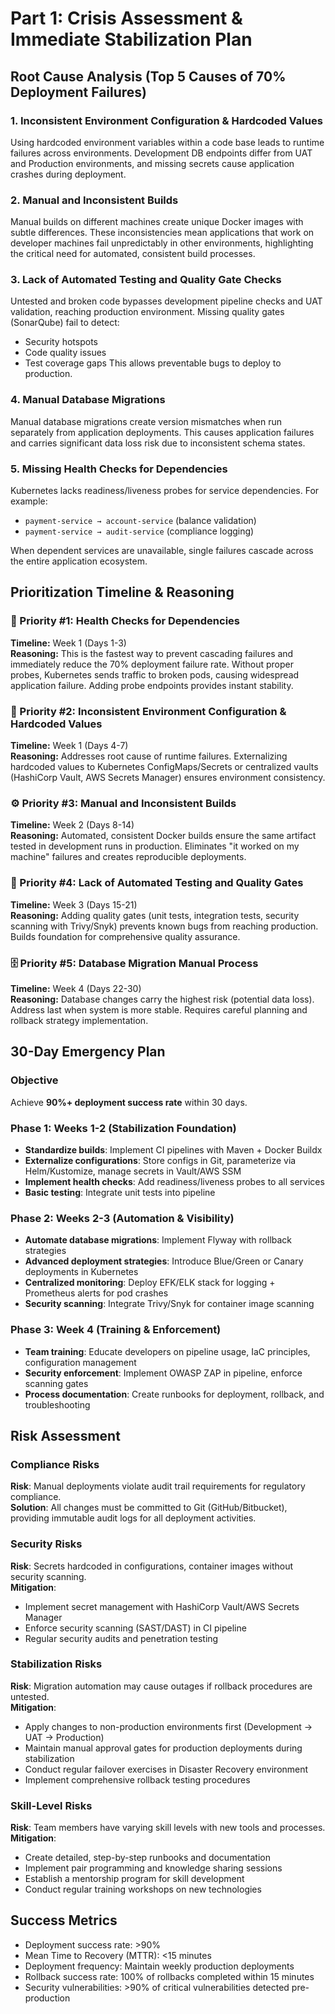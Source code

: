 # Part 1: Crisis Assessment & Immediate Stabilization Plan

## Root Cause Analysis (Top 5 Causes of 70% Deployment Failures)

### 1. Inconsistent Environment Configuration & Hardcoded Values
Using hardcoded environment variables within a code base leads to runtime failures across environments. Development DB endpoints differ from UAT and Production environments, and missing secrets cause application crashes during deployment.

### 2. Manual and Inconsistent Builds
Manual builds on different machines create unique Docker images with subtle differences. These inconsistencies mean applications that work on developer machines fail unpredictably in other environments, highlighting the critical need for automated, consistent build processes.

### 3. Lack of Automated Testing and Quality Gate Checks
Untested and broken code bypasses development pipeline checks and UAT validation, reaching production environment. Missing quality gates (SonarQube) fail to detect:
- Security hotspots
- Code quality issues  
- Test coverage gaps
This allows preventable bugs to deploy to production.

### 4. Manual Database Migrations
Manual database migrations create version mismatches when run separately from application deployments. This causes application failures and carries significant data loss risk due to inconsistent schema states.

### 5. Missing Health Checks for Dependencies
Kubernetes lacks readiness/liveness probes for service dependencies. For example:
- `payment-service → account-service` (balance validation)
- `payment-service → audit-service` (compliance logging)

When dependent services are unavailable, single failures cascade across the entire application ecosystem.

## Prioritization Timeline & Reasoning

### 🚨 Priority #1: Health Checks for Dependencies
**Timeline:** Week 1 (Days 1-3)  
**Reasoning:** This is the fastest way to prevent cascading failures and immediately reduce the 70% deployment failure rate. Without proper probes, Kubernetes sends traffic to broken pods, causing widespread application failure. Adding probe endpoints provides instant stability.

### 🔧 Priority #2: Inconsistent Environment Configuration & Hardcoded Values  
**Timeline:** Week 1 (Days 4-7)  
**Reasoning:** Addresses root cause of runtime failures. Externalizing hardcoded values to Kubernetes ConfigMaps/Secrets or centralized vaults (HashiCorp Vault, AWS Secrets Manager) ensures environment consistency.

### ⚙️ Priority #3: Manual and Inconsistent Builds
**Timeline:** Week 2 (Days 8-14)  
**Reasoning:** Automated, consistent Docker builds ensure the same artifact tested in development runs in production. Eliminates "it worked on my machine" failures and creates reproducible deployments.

### 🧪 Priority #4: Lack of Automated Testing and Quality Gates
**Timeline:** Week 3 (Days 15-21)  
**Reasoning:** Adding quality gates (unit tests, integration tests, security scanning with Trivy/Snyk) prevents known bugs from reaching production. Builds foundation for comprehensive quality assurance.

### 🗄️ Priority #5: Database Migration Manual Process
**Timeline:** Week 4 (Days 22-30)  
**Reasoning:** Database changes carry the highest risk (potential data loss). Address last when system is more stable. Requires careful planning and rollback strategy implementation.

## 30-Day Emergency Plan

### Objective
Achieve **90%+ deployment success rate** within 30 days.

### Phase 1: Weeks 1-2 (Stabilization Foundation)
- **Standardize builds**: Implement CI pipelines with Maven + Docker Buildx
- **Externalize configurations**: Store configs in Git, parameterize via Helm/Kustomize, manage secrets in Vault/AWS SSM
- **Implement health checks**: Add readiness/liveness probes to all services
- **Basic testing**: Integrate unit tests into pipeline

### Phase 2: Weeks 2-3 (Automation & Visibility)
- **Automate database migrations**: Implement Flyway with rollback strategies
- **Advanced deployment strategies**: Introduce Blue/Green or Canary deployments in Kubernetes
- **Centralized monitoring**: Deploy EFK/ELK stack for logging + Prometheus alerts for pod crashes
- **Security scanning**: Integrate Trivy/Snyk for container image scanning

### Phase 3: Week 4 (Training & Enforcement)
- **Team training**: Educate developers on pipeline usage, IaC principles, configuration management
- **Security enforcement**: Implement OWASP ZAP in pipeline, enforce scanning gates
- **Process documentation**: Create runbooks for deployment, rollback, and troubleshooting

## Risk Assessment

### Compliance Risks
**Risk**: Manual deployments violate audit trail requirements for regulatory compliance.  
**Solution**: All changes must be committed to Git (GitHub/Bitbucket), providing immutable audit logs for all deployment activities.

### Security Risks
**Risk**: Secrets hardcoded in configurations, container images without security scanning.  
**Mitigation**: 
- Implement secret management with HashiCorp Vault/AWS Secrets Manager
- Enforce security scanning (SAST/DAST) in CI pipeline
- Regular security audits and penetration testing

### Stabilization Risks
**Risk**: Migration automation may cause outages if rollback procedures are untested.  
**Mitigation**:
- Apply changes to non-production environments first (Development → UAT → Production)
- Maintain manual approval gates for production deployments during stabilization
- Conduct regular failover exercises in Disaster Recovery environment
- Implement comprehensive rollback testing procedures

### Skill-Level Risks
**Risk**: Team members have varying skill levels with new tools and processes.  
**Mitigation**:
- Create detailed, step-by-step runbooks and documentation
- Implement pair programming and knowledge sharing sessions
- Establish a mentorship program for skill development
- Conduct regular training workshops on new technologies

## Success Metrics
- Deployment success rate: >90%
- Mean Time to Recovery (MTTR): <15 minutes  
- Deployment frequency: Maintain weekly production deployments
- Rollback success rate: 100% of rollbacks completed within 15 minutes
- Security vulnerabilities: >90% of critical vulnerabilities detected pre-production
